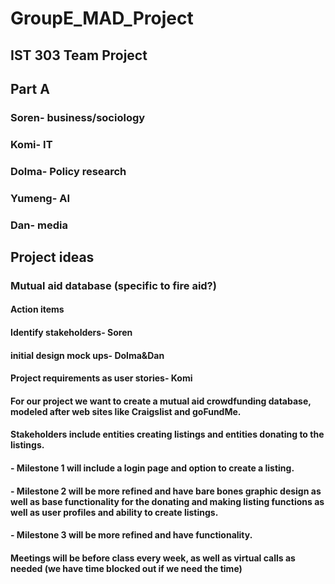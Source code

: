 # GroupE_MAD_Project

## IST 303 Team Project

## Part A

### Soren- business/sociology

### Komi- IT

### Dolma- Policy research

### Yumeng- AI

### Dan- media

## Project ideas

### Mutual aid database (specific to fire aid?)

#### Action items

#### Identify stakeholders- Soren

#### initial design mock ups- Dolma&Dan

#### Project requirements as user stories- Komi

#### For our project we want to create a mutual aid crowdfunding database, modeled after web sites like Craigslist and goFundMe.

#### Stakeholders include entities creating listings and entities donating to the listings.

#### - Milestone 1 will include a login page and option to create a listing.

#### - Milestone 2 will be more refined and have bare bones graphic design as well as base functionality for the donating and making listing functions as well as user profiles and ability to create listings.

#### - Milestone 3 will be more refined and have functionality.

#### Meetings will be before class every week, as well as virtual calls as needed (we have time blocked out if we need the time)
